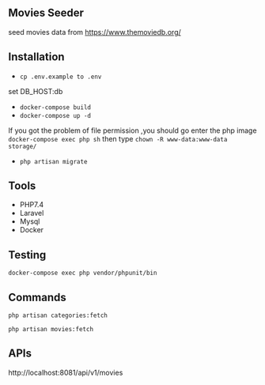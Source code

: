 ## Movies Seeder
seed movies data from https://www.themoviedb.org/

## Installation

* `cp .env.example to .env`

set DB_HOST:db

* `docker-compose build`
* `docker-compose up -d`

If you got the problem of file permission ,you should go enter the php image
`docker-compose exec php sh`
then type `chown -R www-data:www-data storage/`

* `php artisan migrate`


## Tools
* PHP7.4
* Laravel
* Mysql
* Docker


## Testing
```
docker-compose exec php vendor/phpunit/bin
```
## Commands
```
php artisan categories:fetch
```

```
php artisan movies:fetch
```


## APIs

http://localhost:8081/api/v1/movies




    

